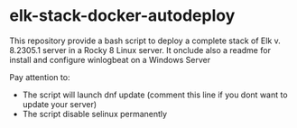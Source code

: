 # elk-stack-docker-autodeploy
This repository provide a bash script to deploy a complete stack of Elk v. 8.2305.1 server in a Rocky 8 Linux server. It onclude also a readme for install and configure winlogbeat on a Windows Server

Pay attention to:

- The script will launch dnf update (comment this line if you dont want to update your server)
- The script disable selinux permanently
